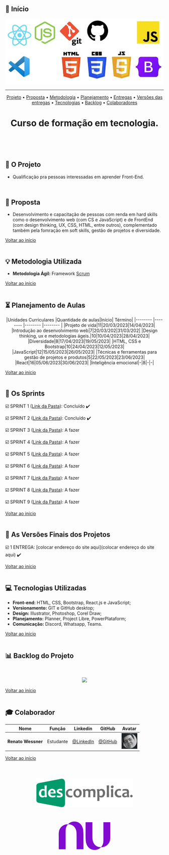 <br>

## :pushpin: Início

<p align="center">
      <img src="/Imagens_Geral/tech.JPG">
<p align="center">

<hr>

<p align="center">
  <a href ="#rocket-o-projeto">Projeto</a>  •
  <a href ="#dart-proposta">Proposta</a>  •
  <a href ="#bulb-metodologia-utilizada">Metodologia</a>  •
  <a href ="#hourglass_flowing_sand-planejamento-de-aulas">Planejamento</a>  •
  <a href ="#calendar-os-sprints">Entregas</a>  •
  <a href ="#camera_flash-as-versões-finais-dos-projetos">Versões das entregas</a>  •
  <a href ="#computer-tecnologias-utilizadas">Tecnologias</a>  •
  <a href ="#bar_chart-backlog-do-projeto">Backlog</a>  •
  <a href ="#mortar_board-colaborador">Colaboradores</a>
</p>

<h1 align="center">
  Curso de formação em tecnologia.
<h1 align="center">
<br>
      
## :rocket: O Projeto

* Qualificação pra pessoas interessadas em aprender Front-End.
<br>

## :dart: Proposta

* Desenvolvimento e capacitação de pessoas com renda em hard skills como o  desenvolvimento web (com CS e JavaScript) e de FrontEnd (com design thinking, UX, CSS, HTML, entre outros), complementado também pela fomração em soft skills, gestão de projetos e diversidade.  

<a href ="#pushpin-início">Voltar ao início</a>  
<br>

## :bulb: Metodologia Utilizada

* **Metodologia Ágil:** Framework [Scrum](https://www.desenvolvimentoagil.com.br/scrum/)

<a href ="#pushpin-início">Voltar ao início</a>  
<br> 
      
## :hourglass_flowing_sand: Planejamento de Aulas

<p align="center">      
|Unidades Curriculares |Quantidade de aulas|Início| Término|
|-------- |-------- |-------- |-------- | 
|Projeto de vida|11|20/03/2023|14/04/2023|
|Introdução ao desenvolvimento web|7|20/03/202|31/03/202|
|Design thinking, ux e metodologias ágeis.|10|10/04/2023|28/04/2023|
|Diversidade|8|17/04/2023|19/05/2023|
|HTML, CSS e Bootstrap|10|24/04/2023|12/05/2023|
|JavaScript|12|15/05/2023|26/05/2023|
|Técnicas e ferramentas para gestão de projetos e produtos|5|22/05/2023|23/06/2023| 
|React|16|05/06/2023|30/06/2023| 
|Inteligência emocional|-|8|-|-|
<p align="center">      
      
<a href ="#pushpin-início">Voltar ao início</a>  
<br>

## :calendar: Os Sprints

☑️ SPRINT 1 ([Link da Pasta](https://github.com/institutoNuDescomplica/Projeto-de-vida)): Concluído :heavy_check_mark:

☑️ SPRINT 2 ([Link da Pasta](https://github.com/institutoNuDescomplica/Introducao-ao-desenvolvimento-Web)): Concluído :heavy_check_mark: 

☑️ SPRINT 3 ([Link da Pasta](https://github.com/institutoNuDescomplica/Design-thinking-ux-e-metodologias-ageis)): A fazer 

☑️ SPRINT 4 ([Link da Pasta](https://github.com/institutoNuDescomplica/Diversidade)): A fazer 

☑️ SPRINT 5 ([Link da Pasta](https://github.com/institutoNuDescomplica/HTML-CSS-e-Bootstrap)): A fazer 

☑️ SPRINT 6 ([Link da Pasta](https://github.com/institutoNuDescomplica/JavaScript)): A fazer 

☑️ SPRINT 7 ([Link da Pasta](https://github.com/institutoNuDescomplica/Tecnicas-e-ferramentas-para-gestao-de-projetos-e-produtos)): A fazer 

☑️ SPRINT 8 ([Link da Pasta](https://github.com/institutoNuDescomplica/React)): A fazer 

☑️ SPRINT 9 ([Link da Pasta](https://github.com/institutoNuDescomplica/Inteligencia-emocional)): A fazer 

<a href ="#pushpin-início">Voltar ao início</a>  
<br> 

## :camera_flash: As Versões Finais dos Projetos

☑️ 1 ENTREGA: [colocar endereço do site aqui](colocar endereço do site aqui) :heavy_check_mark:

<a href ="#pushpin-início">Voltar ao início</a>  
<br> 

## :computer: Tecnologias Utilizadas

* **Front-end:** HTML, CSS, Bootstrap, React.js e JavaScript;   
* **Versionamento:** GIT e GitHub desktop;           
* **Design:** Illustrator, Photoshop, Corel Draw;
* **Planejamento:** Planner, Project Libre, PowerPlataform;
* **Comunicação:** Discord, Whatsapp, Teams.

<a href ="#pushpin-início">Voltar ao início</a>  
<br>     
      
## :bar_chart: Backlog do Projeto

<br>

<p align="center">
      <img src="/Imagens_Geral/Colocar a imagem aqui em formato jpg" >
<p align="center">

<a href ="#pushpin-início">Voltar ao início</a>  
<br>  
 
## :mortar_board: Colaborador

|Nome|Função|Linkedin|GitHub|Avatar|
| -------- |-------- |-------- |-------- |-------- |
|**Renato Wessner**|Estudante| [@LinkedIn](https://www.linkedin.com/in/renato-wessmer-dev-gpti/)|[@GitHub](https://github.com/renato-wessmer)|<img src = "/Imagens_Geral/renato.png" width="50" height="50"/>|

<a href ="#pushpin-início">Voltar ao início</a>  
<br>

<h1 align="center"> <img src = "Imagens_Geral/descomplica.png" height="90" /></h1>  
<h1 align="center"> <img src = "Imagens_Geral/nubank.png" height="90" /></h1> 
